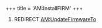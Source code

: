 +++
title = 'AM:InstallFIRM'
+++

1.  REDIRECT [AM:UpdateFirmwareTo](AM:UpdateFirmwareTo "wikilink")